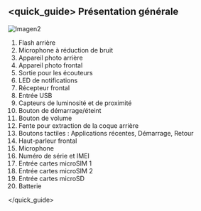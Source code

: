 ## <quick_guide> Présentation générale

![Imagen2](http://static.energysistem.com/images/manuals/42430/55f2a6c4ca522.jpg)

1.	Flash arrière
2.	Microphone à réduction de bruit
3.	Appareil photo arrière
4.	Appareil photo frontal
5.	Sortie pour les écouteurs
6.	LED de notifications
7.	Récepteur frontal
8.	Entrée USB
9.	Capteurs de luminosité et de proximité
10.	Bouton de démarrage/éteint
11.	Bouton de volume
12.	Fente pour extraction de la coque arrière
13.	Boutons tactiles : Applications récentes, Démarrage, Retour
14.	Haut-parleur frontal
15.	Microphone
16.	Numéro de série et IMEI
17.	Entrée cartes microSIM 1
18.	Entrée cartes microSIM 2
19.	Entrée cartes microSD
20.	Batterie



</quick_guide>

